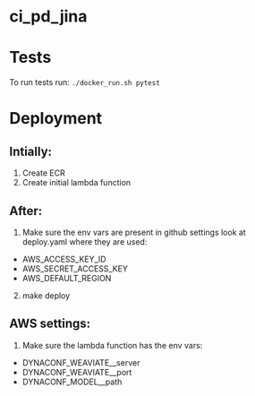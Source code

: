 # ci_pd_jina

# Tests
To run tests run: `./docker_run.sh pytest`

# Deployment
## Intially:
1) Create ECR
2) Create initial lambda function

## After:
1) Make sure the env vars are present in github settings look at deploy.yaml where they are used:
 - AWS_ACCESS_KEY_ID
 - AWS_SECRET_ACCESS_KEY
 - AWS_DEFAULT_REGION
2) make deploy

## AWS settings:
1) Make sure the lambda function has the env vars:
 - DYNACONF_WEAVIATE__server
 - DYNACONF_WEAVIATE__port
 - DYNACONF_MODEL__path
